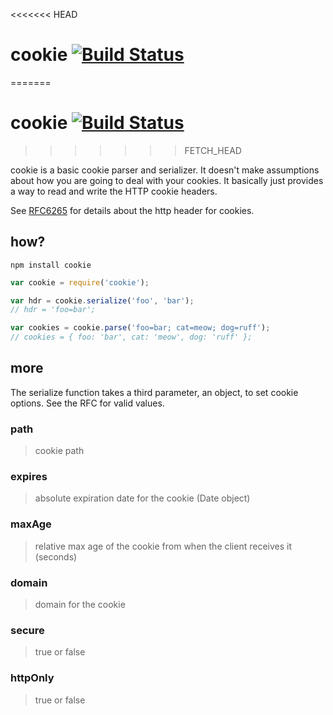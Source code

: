<<<<<<< HEAD
# cookie [![Build Status](https://secure.travis-ci.org/shtylman/node-cookie.png?branch=master)](http://travis-ci.org/shtylman/node-cookie) #
=======
# cookie [![Build Status](https://secure.travis-ci.org/defunctzombie/node-cookie.png?branch=master)](http://travis-ci.org/defunctzombie/node-cookie) #
>>>>>>> FETCH_HEAD

cookie is a basic cookie parser and serializer. It doesn't make assumptions about how you are going to deal with your cookies. It basically just provides a way to read and write the HTTP cookie headers.

See [RFC6265](http://tools.ietf.org/html/rfc6265) for details about the http header for cookies.

## how?

```
npm install cookie
```

```javascript
var cookie = require('cookie');

var hdr = cookie.serialize('foo', 'bar');
// hdr = 'foo=bar';

var cookies = cookie.parse('foo=bar; cat=meow; dog=ruff');
// cookies = { foo: 'bar', cat: 'meow', dog: 'ruff' };
```

## more

The serialize function takes a third parameter, an object, to set cookie options. See the RFC for valid values.

### path
> cookie path

### expires
> absolute expiration date for the cookie (Date object)

### maxAge
> relative max age of the cookie from when the client receives it (seconds)

### domain
> domain for the cookie

### secure
> true or false

### httpOnly
> true or false

